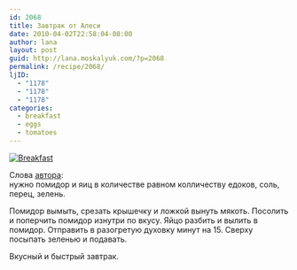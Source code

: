 ```yaml
---
id: 2068
title: Завтрак от Алеси
date: 2010-04-02T22:58:04-08:00
author: lana
layout: post
guid: http://lana.moskalyuk.com/?p=2068
permalink: /recipe/2068/
ljID:
  - "1178"
  - "1178"
  - "1178"
categories:
  - breakfast
  - eggs
  - tomatoes
---
```

<a class="flickr-image alignnone" title="Breakfast" href="http://www.flickr.com/photos/67405678@N00/4485555679/" target="_blank"><img src="http://farm5.static.flickr.com/4063/4485555679_51b7829eb8.jpg" alt="Breakfast" /></a>

Слова [автора](http://alely.livejournal.com/71242.html#cutid1):  
нужно помидор и яиц в количестве равном колличеству едоков, соль, перец, зелень.

Помидор вымыть, срезать крышечку и ложкой вынуть мякоть. Посолить и поперчить помидор изнутри по вкусу. Яйцо разбить и вылить в помидор. Отправить в разогретую духовку минут на 15. Сверху посыпать зеленью и подавать.

Вкусный и быстрый завтрак.